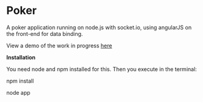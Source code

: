 Poker
=====

A poker application running on node.js with socket.io, using angularJS on the front-end for data binding.

View a demo of the work in progress [here](http://dev.tableflippoker.com/)



**Installation**

You need node and npm installed for this.
Then you execute in the terminal:

npm install

node app
